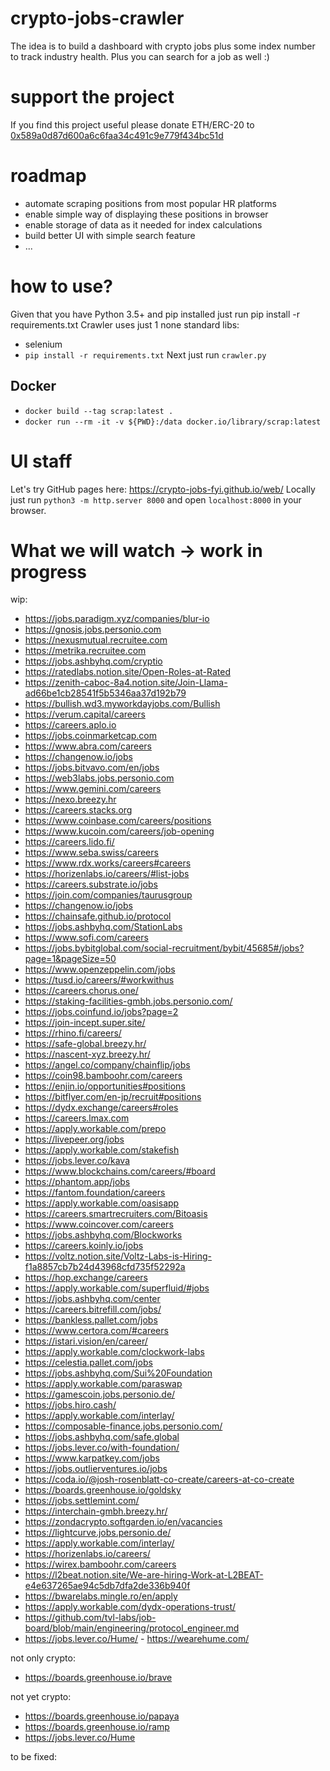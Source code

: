 # crypto-jobs-crawler
The idea is to build a dashboard with crypto jobs plus some index number to track industry health. Plus you can search for a job as well :)

# support the project
If you find this project useful please donate ETH/ERC-20 to [0x589a0d87d600a6c6faa34c491c9e779f434bc51d](https://etherscan.io/address/0x589a0d87d600a6c6faa34c491c9e779f434bc51d)

# roadmap
- automate scraping positions from most popular HR platforms
- enable simple way of displaying these positions in browser
- enable storage of data as it needed for index calculations
- build better UI with simple search feature
- ...

# how to use?
Given that you have Python 3.5+ and pip installed just run pip install -r requirements.txt
Crawler uses just 1 none standard libs:
- selenium 
- `pip install -r requirements.txt`
Next just run `crawler.py`

## Docker
- `docker build --tag scrap:latest .`
- `docker run --rm -it -v ${PWD}:/data docker.io/library/scrap:latest`

# UI staff
Let's try GitHub pages here: https://crypto-jobs-fyi.github.io/web/
Locally just run `python3 -m http.server 8000` and open `localhost:8000` in your browser.

# What we will watch -> work in progress

wip:
- https://jobs.paradigm.xyz/companies/blur-io
- https://gnosis.jobs.personio.com
- https://nexusmutual.recruitee.com
- https://metrika.recruitee.com
- https://jobs.ashbyhq.com/cryptio
- https://ratedlabs.notion.site/Open-Roles-at-Rated
- https://zenith-caboc-8a4.notion.site/Join-Llama-ad66be1cb28541f5b5346aa37d192b79
- https://bullish.wd3.myworkdayjobs.com/Bullish
- https://verum.capital/careers
- https://careers.aplo.io
- https://jobs.coinmarketcap.com
- https://www.abra.com/careers
- https://changenow.io/jobs
- https://jobs.bitvavo.com/en/jobs
- https://web3labs.jobs.personio.com
- https://www.gemini.com/careers
- https://nexo.breezy.hr
- https://careers.stacks.org
- https://www.coinbase.com/careers/positions
- https://www.kucoin.com/careers/job-opening
- https://careers.lido.fi/
- https://www.seba.swiss/careers
- https://www.rdx.works/careers#careers
- https://horizenlabs.io/careers/#list-jobs
- https://careers.substrate.io/jobs
- https://join.com/companies/taurusgroup
- https://changenow.io/jobs
- https://chainsafe.github.io/protocol
- https://jobs.ashbyhq.com/StationLabs
- https://www.sofi.com/careers
- https://jobs.bybitglobal.com/social-recruitment/bybit/45685#/jobs?page=1&pageSize=50
- https://www.openzeppelin.com/jobs
- https://tusd.io/careers/#workwithus
- https://careers.chorus.one/
- https://staking-facilities-gmbh.jobs.personio.com/
- https://jobs.coinfund.io/jobs?page=2
- https://join-incept.super.site/
- https://rhino.fi/careers/
- https://safe-global.breezy.hr/
- https://nascent-xyz.breezy.hr/
- https://angel.co/company/chainflip/jobs
- https://coin98.bamboohr.com/careers
- https://enjin.io/opportunities#positions
- https://bitflyer.com/en-jp/recruit#positions
- https://dydx.exchange/careers#roles
- https://careers.lmax.com
- https://apply.workable.com/prepo
- https://livepeer.org/jobs
- https://apply.workable.com/stakefish
- https://jobs.lever.co/kava
- https://www.blockchains.com/careers/#board
- https://phantom.app/jobs
- https://fantom.foundation/careers
- https://apply.workable.com/oasisapp
- https://careers.smartrecruiters.com/Bitoasis
- https://www.coincover.com/careers
- https://jobs.ashbyhq.com/Blockworks
- https://careers.koinly.io/jobs
- https://voltz.notion.site/Voltz-Labs-is-Hiring-f1a8857cb7b24d43968cfd735f52292a
- https://hop.exchange/careers
- https://apply.workable.com/superfluid/#jobs
- https://jobs.ashbyhq.com/center
- https://careers.bitrefill.com/jobs/
- https://bankless.pallet.com/jobs
- https://www.certora.com/#careers
- https://istari.vision/en/career/
- https://apply.workable.com/clockwork-labs
- https://celestia.pallet.com/jobs
- https://jobs.ashbyhq.com/Sui%20Foundation
- https://apply.workable.com/paraswap
- https://gamescoin.jobs.personio.de/
- https://jobs.hiro.cash/
- https://apply.workable.com/interlay/
- https://composable-finance.jobs.personio.com/
- https://jobs.ashbyhq.com/safe.global
- https://jobs.lever.co/with-foundation/
- https://www.karpatkey.com/jobs
- https://jobs.outlierventures.io/jobs
- https://coda.io/@josh-rosenblatt-co-create/careers-at-co-create
- https://boards.greenhouse.io/goldsky
- https://jobs.settlemint.com/
- https://interchain-gmbh.breezy.hr/
- https://zondacrypto.softgarden.io/en/vacancies
- https://lightcurve.jobs.personio.de/
- https://apply.workable.com/interlay/
- https://horizenlabs.io/careers/
- https://wirex.bamboohr.com/careers
- https://l2beat.notion.site/We-are-hiring-Work-at-L2BEAT-e4e637265ae94c5db7dfa2de336b940f
- https://bwarelabs.mingle.ro/en/apply
- https://apply.workable.com/dydx-operations-trust/
- https://github.com/tvl-labs/job-board/blob/main/engineering/protocol_engineer.md
- https://jobs.lever.co/Hume/ - https://wearehume.com/

not only crypto:

- https://boards.greenhouse.io/brave

not yet crypto:

- https://boards.greenhouse.io/papaya
- https://boards.greenhouse.io/ramp
- https://jobs.lever.co/Hume

to be fixed:
